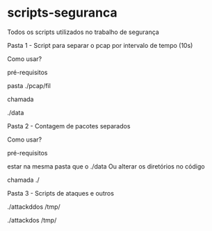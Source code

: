 # scripts-seguranca

Todos os scripts utilizados no trabalho de segurança

Pasta 1 - Script para separar o pcap por intervalo de tempo (10s)

Como usar?

pré-requisitos

pasta ./pcap/fil

chamada

./data <yyyy-mm-dd> <hora> <minInicial> <minFinal> <arquivoPcap>

Pasta 2 - Contagem de pacotes separados 

Como usar?

pré-requisitos

estar na mesma pasta que o ./data
Ou alterar os diretórios no código

chamada
 ./

Pasta 3 - Scripts de ataques e outros

./attackddos /tmp/<pycore> <ip>

./attackdos /tmp/<pycore> <ip> <nome da maquina que vai atacar>


